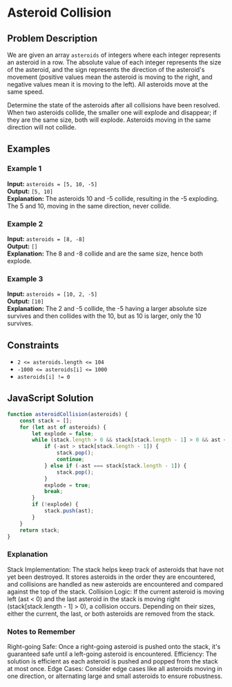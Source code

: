 # Asteroid Collision

## Problem Description

We are given an array `asteroids` of integers where each integer represents an asteroid in a row. The absolute value of each integer represents the size of the asteroid, and the sign represents the direction of the asteroid's movement (positive values mean the asteroid is moving to the right, and negative values mean it is moving to the left). All asteroids move at the same speed.

Determine the state of the asteroids after all collisions have been resolved. When two asteroids collide, the smaller one will explode and disappear; if they are the same size, both will explode. Asteroids moving in the same direction will not collide.

## Examples

### Example 1

**Input:** `asteroids = [5, 10, -5]`  
**Output:** `[5, 10]`  
**Explanation:** The asteroids 10 and -5 collide, resulting in the -5 exploding. The 5 and 10, moving in the same direction, never collide.

### Example 2

**Input:** `asteroids = [8, -8]`  
**Output:** `[]`  
**Explanation:** The 8 and -8 collide and are the same size, hence both explode.

### Example 3

**Input:** `asteroids = [10, 2, -5]`  
**Output:** `[10]`  
**Explanation:** The 2 and -5 collide, the -5 having a larger absolute size survives and then collides with the 10, but as 10 is larger, only the 10 survives.

## Constraints

- `2 <= asteroids.length <= 104`
- `-1000 <= asteroids[i] <= 1000`
- `asteroids[i] != 0`

## JavaScript Solution

```javascript
function asteroidCollision(asteroids) {
    const stack = [];
    for (let ast of asteroids) {
        let explode = false;
        while (stack.length > 0 && stack[stack.length - 1] > 0 && ast < 0) {
            if (-ast > stack[stack.length - 1]) {
                stack.pop();
                continue;
            } else if (-ast === stack[stack.length - 1]) {
                stack.pop();
            }
            explode = true;
            break;
        }
        if (!explode) {
            stack.push(ast);
        }
    }
    return stack;
}
```
### Explanation
Stack Implementation: The stack helps keep track of asteroids that have not yet been destroyed. It stores asteroids in the order they are encountered, and collisions are handled as new asteroids are encountered and compared against the top of the stack.
Collision Logic: If the current asteroid is moving left (ast < 0) and the last asteroid in the stack is moving right (stack[stack.length - 1] > 0), a collision occurs. Depending on their sizes, either the current, the last, or both asteroids are removed from the stack.
### Notes to Remember
Right-going Safe: Once a right-going asteroid is pushed onto the stack, it's guaranteed safe until a left-going asteroid is encountered.
Efficiency: The solution is efficient as each asteroid is pushed and popped from the stack at most once.
Edge Cases: Consider edge cases like all asteroids moving in one direction, or alternating large and small asteroids to ensure robustness.